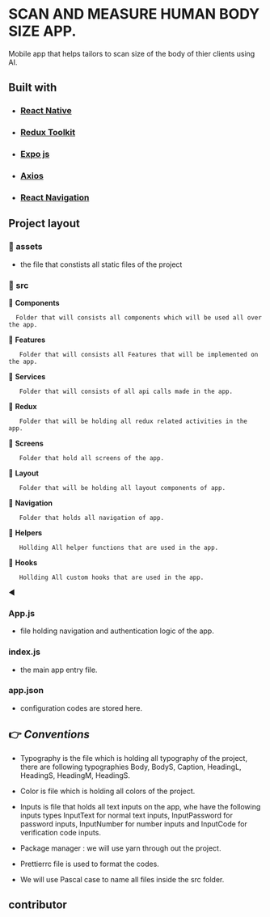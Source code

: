 # **SCAN AND MEASURE HUMAN BODY SIZE APP.**

Mobile app that helps tailors to scan size of the body of thier clients using AI.

## **Built with**

- ### [React Native](https://reactnative.dev/)

- ### [Redux Toolkit](https://redux-toolkit.js.org/)

- ### [Expo js](https://expo.dev)

- ### [Axios](https://axios-http.com/docs/intro)

- ### [React Navigation](https://reactnavigation.org/)

## **Project layout**

### 📁 assets

- the file that constists all static files of the project

### 📂 src

📁 **Components**

      Folder that will consists all components which will be used all over the app.

📁 **Features**

       Folder that will consists all Features that will be implemented on the app.

📁 **Services**

       Folder that will consists of all api calls made in the app.

📁 **Redux**

       Folder that will be holding all redux related activities in the app.

📁 **Screens**

       Folder that hold all screens of the app.

📁 **Layout**

       Folder that will be holding all layout components of app.

📁 **Navigation**

       Folder that holds all navigation of app.

📁 **Helpers**

       Hollding All helper functions that are used in the app.

📁 **Hooks**

       Hollding All custom hooks that are used in the app.

◀️

### App.js

- file holding navigation and authentication logic of the app.

### index.js

- the main app entry file.

### app.json

- configuration codes are stored here.

## 👉 _Conventions_

- Typography is the file which is holding all typography of the project, there are following typographies Body, BodyS, Caption, HeadingL, HeadingS, HeadingM, HeadingS.

- Color is file which is holding all colors of the project.

- Inputs is file that holds all text inputs on the app, whe have the following inputs types InputText for normal text inputs, InputPassword for password inputs, InputNumber for number inputs and InputCode for verification code inputs.

- Package manager : we will use yarn through out the project.

- Prettierrc file is used to format the codes.

- We will use Pascal case to name all files inside the src folder.

## contributor
